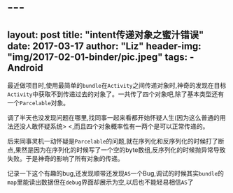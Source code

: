 # ---
layout:     post
title:      "intent传递对象之蜜汁错误"
date:       2017-03-17
author:     "Liz"
header-img: "img/2017-02-01-binder/pic.jpeg"
tags:
    - Android
---

最近做项目时,使用最简单的`bundle`在`Activity`之间传递对象时,神奇的发现在目标`Activity`中获取不到传递过去的对象了。一共传了四个对象吧,除了基本类型还有一个`Parcelable`对象。

调了半天也没发现问题在哪里,找同事一起来看都开始怀疑人生(因为这么普通的用法还没人敢怀疑系统> <,而且四个对象概率性有一两个是可以正常传递的。

后来同事灵机一动怀疑是`Parcelable`的问题,就在序列化和反序列化的时候打了断点,果然是因为在序列化的时候写了一个空的byte数组,反序列化的时候抛异常导致失败。于是神奇的影响了所有对象的传递。

记录一下这个有趣的bug,还发现顺带还发现`AS`一个Bug,调试的时候其实`bundle`的`map`里能读出数据但在`debug`界面却展示为空,以后也不能轻易相信`AS`了





